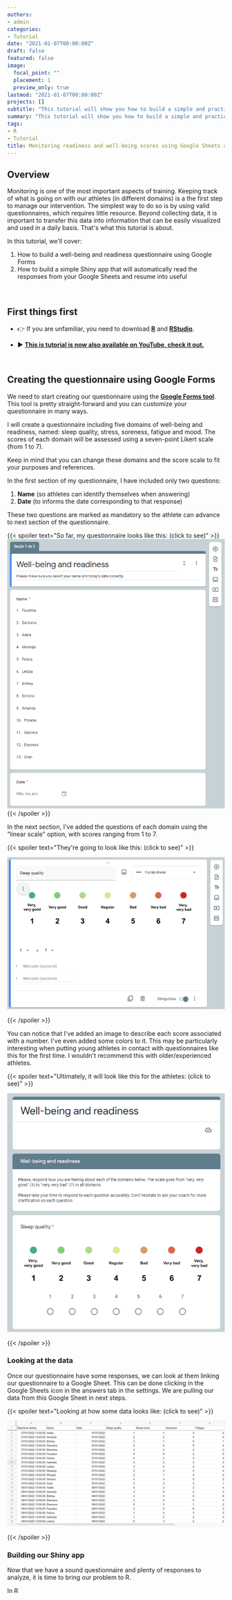 ```yaml
---
authors:
- admin
categories:
- Tutorial
date: "2021-01-07T00:00:00Z"
draft: false
featured: false
image:
  focal_point: ""
  placement: 1
  preview_only: true
lastmod: "2021-01-07T00:00:00Z"
projects: []
subtitle: "This tutorial will show you how to build a simple and practical monitoring tool to assess well-being and readiness score of your athletes."
summary: "This tutorial will show you how to build a simple and practical monitoring tool to assess well-being and readiness score of your athletes."
tags:
- R
- Tutorial
title: Monitoring readiness and well-being scores using Google Sheets and R Shiny
---
```


## Overview

Monitoring is one of the most important aspects of training. Keeping track of what is going on with our athletes (in different domains) is a the first step to manage our intervention. The simplest way to do so is by using valid questionnaires, which requires little resource. Beyond collecting data, it is important to transfer this data into information that can be easily visualized and used in a daily basis. That's what this tutorial is about.

In this tutorial, we'll cover:

1.  How to build a well-being and readiness questionnaire using Google Forms
2.  How to build a simple Shiny app that will automatically read the responses from your Google Sheets and resume into useful

 

## First things first

-   👉 If you are unfamiliar, you need to download [**R**](https://cran.r-project.org/) and [**RStudio**](https://www.rstudio.com/products/rstudio/download/).

-   ▶️ [**This is tutorial is now also available on YouTube, check it out.**](#)

 

## Creating the questionnaire using Google Forms

We need to start creating our questionnaire using the [**Google Forms tool**](https://docs.google.com/forms/). This tool is pretty straight-forward and you can customize your questionnaire in many ways.

I will create a questionnaire including five domains of well-being and readiness, named: sleep quality, stress, soreness, fatigue and mood. The scores of each domain will be assessed using a seven-point Likert scale (from 1 to 7).

Keep in mind that you can change these domains and the score scale to fit your purposes and references.

In the first section of my questionnaire, I have included only two questions:

1.  **Name** (so athletes can identify themselves when answering)
2.  **Date** (to informs the date corresponding to that response)

These two questions are marked as mandatory so the athlete can advance to next section of the questionnaire.

{{< spoiler text="So far, my questionnaire looks like this: (click to see)" >}}
![](questionnaire-firstsection.png)
{{< /spoiler >}}

In the next section, I've added the questions of each domain using the "linear scale" option, with scores ranging from 1 to 7.

{{< spoiler text="They're going to look like this: (click to see)" >}}

![](questionnaire-secondsection.png)

{{< /spoiler >}}

You can notice that I've added an image to describe each score associated with a number. I've even added some colors to it. This may be particularly interesting when putting young athletes in contact with questionnaires like this for the first time. I wouldn't recommend this with older/experienced athletes.

{{< spoiler text="Ultimately, it will look like this for the athletes: (click to see)" >}}

![](questionnaire-finallook.png)

{{< /spoiler >}}

### Looking at the data

Once our questionnaire have some responses, we can look at them linking our questionnaire to a Google Sheet. This can be done clicking in the Google Sheets icon in the answers tab in the settings. We are pulling our data from this Google Sheet in next steps.

{{< spoiler text="Looking at how some data looks like: (click to see)" >}}

![](data-example.png)

{{< /spoiler >}}

### Building our Shiny app

Now that we have a sound questionnaire and plenty of responses to analyze, it is time to bring our problem to R.

In R
